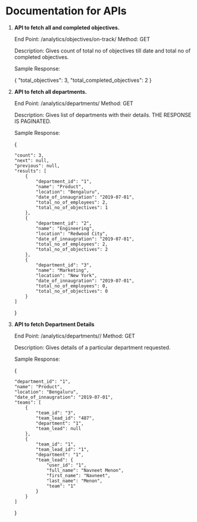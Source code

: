 # Documentation for APIs


1.  **API to fetch all and completed objectives.**

    End Point: /analytics/objectives/on-track/
    Method: GET

    Description:
    Gives count of total no of objectives till date and total no of completed objectives.

    Sample Response:

    {
        "total_objectives": 3,
        "total_completed_objectives": 2
    }



2.  **API to fetch all departments.**

    End Point: /analytics/departments/
    Method: GET

    Description:
    Gives list of departments with their details.
    THE RESPONSE IS PAGINATED.

    Sample Response:

    {

        "count": 3,
        "next": null,
        "previous": null,
        "results": [
            {
                "department_id": "1",
                "name": "Product",
                "location": "Bengaluru",
                "date_of_innaugration": "2019-07-01",
                "total_no_of_employees": 2,
                "total_no_of_objectives": 1
            },
            {
                "department_id": "2",
                "name": "Engineering",
                "location": "Redwood City",
                "date_of_innaugration": "2019-07-01",
                "total_no_of_employees": 2,
                "total_no_of_objectives": 2
            },
            {
                "department_id": "3",
                "name": "Marketing",
                "location": "New York",
                "date_of_innaugration": "2019-07-01",
                "total_no_of_employees": 0,
                "total_no_of_objectives": 0
            }
        ]
    }



3.  **API to fetch Department Details**

    End Point: /analytics/departments/<pk>/
    Method: GET

    Description:
    Gives details of a particular department requested.

    Sample Response:

    {

        "department_id": "1",
        "name": "Product",
        "location": "Bengaluru",
        "date_of_innaugration": "2019-07-01",
        "teams": [
            {
                "team_id": "3",
                "team_lead_id": "487",
                "department": "1",
                "team_lead": null
            },
            {
                "team_id": "1",
                "team_lead_id": "1",
                "department": "1",
                "team_lead": {
                    "user_id": "1",
                    "full_name": "Navneet Menon",
                    "first_name": "Navneet",
                    "last_name": "Menon",
                    "team": "1"
                }
            }
        ]
    }

